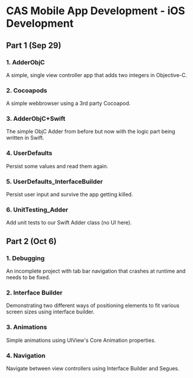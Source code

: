 # CAS Mobile App Development - iOS Development

## Part 1 (Sep 29)

### 1. AdderObjC

A simple, single view controller app that adds two integers in Objective-C.

### 2. Cocoapods

A simple webbrowser using a 3rd party Cocoapod.

### 3. AdderObjC+Swift

The simple ObjC Adder from before but now with the logic part being written in Swift.

### 4. UserDefaults

Persist some values and read them again.

### 5. UserDefaults_InterfaceBuilder

Persist user input and survive the app getting killed.

### 6. UnitTesting_Adder

Add unit tests to our Swift Adder class (no UI here).

## Part 2 (Oct 6)

### 1. Debugging

An incomplete project with tab bar navigation that crashes at runtime and needs to be fixed.

### 2. Interface Builder

Demonstrating two different ways of positioning elements to fit various screen sizes using interface builder.

### 3. Animations

Simple animations using UIView's Core Animation properties.

### 4. Navigation

Navigate between view controllers using Interface Builder and Segues.
